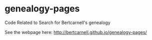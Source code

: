 # genealogy-pages
Code Related to Search for Bertcarnell's genealogy

See the webpage here:  http://bertcarnell.github.io/genealogy-pages/

